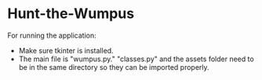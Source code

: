 # Hunt-the-Wumpus

For running the application:

- Make sure tkinter is installed.
- The main file is "wumpus.py." "classes.py" and the assets folder need to be in the same directory so they can be imported properly.
